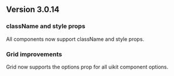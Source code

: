 ## Version 3.0.14

### className and style props
All components now support className and style props.

### Grid improvements
Grid now supports the options prop for all uikit component options.